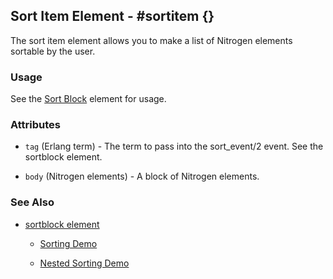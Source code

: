 <!-- dash: #sortitem | Element | ###:Element -->



## Sort Item Element - #sortitem {}

  The sort item element allows you to make a list of Nitrogen elements sortable by the user.

### Usage

   See the [Sort Block](sortblock.md) element for usage.

### Attributes

   * `tag` (Erlang term) - The term to pass into the sort_event/2 event. See the sortblock element.

   * `body` (Nitrogen elements) - A block of Nitrogen elements.

### See Also

 *  [sortblock element](./sortblock.md)

	*  [Sorting Demo](http://nitrogenproject.com/demos/sorting1)

	*  [Nested Sorting Demo](http://nitrogenproject.com/demos/sorting2)
